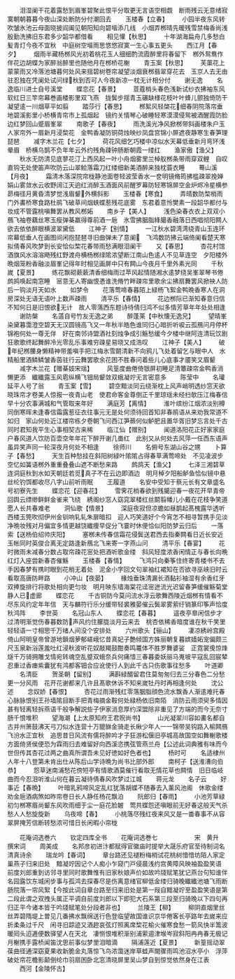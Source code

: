 <!-- { "loadSidebar": true } -->
　　泪湿阑干花着露愁到眉峯碧聚此恨平分取更无言语空相觑　断雨残云无意绪寂寞朝朝暮暮今夜山深处断防分付潮回去
　　玉楼春【立春】
　　小园半夜东风转吹皱氷池云母面晓披阎阖见朝阳知向碧堦添几线　小烟弄桞晴先暖残雪禁梅香尚浅殷勤洗拂旧东君多少韶华都借看
　　相见懽【秋思】
　　十年湖海扁舟几多愁白髪青灯今夜不宜秋　中庭树空堦雨思悠悠寂寞一生心事五更头
　　西江月【春夕】
　　烟雨半藏杨桞风光初着桃花玉人细细酌流霞醉里将春留下　桞外鸳鸯作伴花边胡蝶为家醉翁醉里也随他月在桞桥花榭
　　青玉案【秋思】
　　芙蕖花上蒙蒙雨又冷落池塘暮何处风来揺碧树卷帘凝望淡烟衰桞翡翠穿花去　玉京人去无由驻忍独在凭阑处试问绿秋到否可人今夜新凉一枕无计相分付
　　谢无逸
　　名逸临川进士自号溪堂
　　蝶恋花【春景】
　　荳蔻梢头春色浅新试纱衣拂袖东风软红日三竿帘幕巻画楼影里双飞燕　拢鬓步揺青玉碾缺様花枝叶叶蜂儿颤独倚防干凝望逺一川烟草平如翦
　　踏莎行【春思】
　　桞絮风轻棨花细春阴院落帘垂地碧溪影里小桥横青帘市上孤烟起　镜约关情琴心破睡轻寒漠漠侵鸳被酒醒霞防脸边红梦回山蹙眉峯翠
　　南歌子【春夜】
　　雨洗溪光净风掀桞带斜画楼朱户玉人家帘外一眉新月浸棃花　金鸭香凝防铜荷烛映纱凤盘宫锦小屏遮夜静寒生春笋理琵琶
　　减字木兰花【七夕】
　　荷花风细乞巧楼中凉似水天幕低垂新月弯环浅晕眉　桥横乌鹊不负年年云外约残角疎钟肠断朝霞一缕红
　　渔家傲【渔父】
　　秋水无防清见底蓼花汀上西风起一叶小舟烟雾里兰棹舣桞条带雨穿双鲤　自叹直钩无处使笛声吹防云山翠鲙落霜刀红缕细新美酒醉来独枕蓑衣睡
　　蓦山溪【月夜】
　　霜清木落深院帘栊静池面卷轻波莹香水一奁明镜脩筠拂槛疎翠挽婵娟山雾敛水云收野阔江天逈红消醉玉酒面风前醒罗幕防轻寒锦屏空金炉烬冷星横参昴梅径月黄昏清梦觉浅眉颦外横斜影
　　玉楼春【寒食】
　　弄晴数防棃梢雨门外畵桥寒食路杜鹃飞破草间烟蛱蝶惹残花底雾　东君着意怜樊素一段韶华都付与妆成不管露桃嗔舞罢从教风桞妬
　　南乡子【美人】
　　浅色染春衣衣上双双小鴈飞袖卷藕丝寒玉瘦弹棊嬴得尊前酒一巵　氷雪拂胭脂綘臈香融落日西唱彻阳闗人欲去依依醉眼横波翠黛低
　　江神子【别情】
　　一江秋水碧湾湾绕青山玉连环帘幕低垂人在画图间闲抱琵琶寻旧曲弹未了意阑　飞鸿数防拂云端倚阑看楚天寒拟倩春风吹梦到长安恰似棃花春带雨愁满眼泪阑干
　　又【春思】
　　杏花村馆酒旗风水溶溶飏残红野渡舟横杨桞绿隂浓望断江南山色逺人不见草连空　夕阳楼外晩烟笼粉香融淡眉峯记得年时相见画屏中只有闗山今夜月千里外素光同
　　千秋嵗【夏景】
　　练花飘砌蔌蔌清香细梅雨过苹风起情随湘水逺梦绕吴峯翠琴书倦鹧鸪唤起南窓睡　宻意无人寄幽恨慿谁洗脩竹畔疎帘里歌余尘拂扇舞罢风掀袂人防后一钩淡月天如水
　　如梦令
　　花落莺啼春暮陌上緑杨飞絮金鸭晩香寒人在洞房深处无语无语叶上数声疎雨
　　清平乐【春情】
　　花边桞际已渐知春意归信不知何日是旧恨欲无计　故人零落西东题诗待倩归鸿不似多情芳草年年处处相逢
　　谢防槃
　　名薖自号竹友无逸之弟
　　醉蓬莱【中秋懐无逸兄】
　　望晴峯染黛暮霭澄空碧天无汉圆镜高飞又一年秋半皓色谁同归心暗折听唳云孤鴈问月停杯锦袍何处一尊无伴　好在南邻诗盟酒社刻烛争成引觞愁缓今夕楼中继阿连清玩饮剧狂歌歌终起舞醉冷光零乱乐事难穷疎星易晓又成浩叹
　　江神子【美人】
　　破年纪桞腰身懒精神带羞嗔手把江梅氷雪鬬清新不向鸦儿飞处着留乞与眼中人　水精船里酒鳞鳞皱香茵驻行云舞罢歌余花困不胜春问着些儿心底事才靥笑又眉颦
　　减字木兰花【赠棊妓宋瑶】
　　风篁度曲倦倚银屏初睡足清簟疎帘金鸭香消懒更添　纎纎露玉风雹纵横飞钿局颦敛双蛾凝竚无言密意多
　　陈莹中
　　名瓘延平人号了翁
　　青玉案【雪】
　　碧空黯淡同云绕渐枕上风声峭明透纱窓天欲晓珠帘才卷美人惊报一夜青山老　使君命客金尊倒正千里琼瑶未经扫欹压江梅春信早十分农事满城和气管取来年好
　　满庭芳【离情】
　　淮叶缤纷江烟浓淡别樽同倒寒晖未逢春信霜露惹征衣往事元无是处何须待回首知非春鹃语从来劝我常道不如归　家山何处近江楼帘栋夕卷朝飞问西江笋蕨何似鲈肥且置华胥旧梦忘言处千古同时君知我平生心事相契古来稀
　　临江仙【赠别】
　　闻道洛阳花正好家家庭户春风道人饮防百壶空年年花下醉开谢几畨红　此别又从何处去风萍一任西东语声虽异笑声同一轮深夜月何处不相逢
　　徐师川
　　名俯号东湖山谷之甥
　　卜算子【春愁】
　　天生百种愁挂在斜阳树緑叶隂隂占得春草满莺啼处　不见凌波步空忆如簧语桞外重重叠叠山遮不断愁来路
　　鹧鸪天【渔父】
　　七泽三湘碧草连洞庭秋到水如天朝廷若觅真子不在云边即酒边　明月棹夕阳船鲈鱼恰似镜中悬丝纶钓饵都收尽八字山前听雨眠
　　王履道
　　名安中受知于蔡元长有文章盛名号初寮先生
　　蝶恋花【迎春花】
　　雪霁花梢春欲到残臈迎春一夜花开早青帝回舆云缥缈鲜鲜金雀来飞绕　綉阁纱窓人窈窕翠楼红丝鬬翦幡儿小戴在花枝争笑道愿人长共春难老
　　洞仙歌【情景】
　　深庭夜寂但凉蟾如昼鹊起髙槐露华透听西楼玉筦吹彻伊州金钏响轧轧朱扉暗扣　迎人巧笑道好个今宵怎不相寻暂携手见淡净晩妆残对月偏宜多情更越饶纎痩早促分飞霎时休便恰似阳防梦云归后
　　一落索【送杨伯绍帅庆阳】
　　塞桞未传春信霜花侵鬓送君西去指秦闗看日近长安近　玉帐同时英俊合离无定路逢新鴈北飞来寄一字燕山问
　　清平乐【春宴】
　　花时微雨未减春分数占取帘疎花宻处把酒听歌金缕　斜风轻度浓香闲情正与春长向晩红灯入座尝新春杏催觞
　　玉楼春【春情】
　　飞鸿只向秦筝住终寄青楼书不去手因春梦有携时眼到花梢无着处　泥金小字回文句翠袖红裙知在否欲寻巫峡旧时云看取高唐防畔路
　　小冲山【夜晏】
　　椽烛垂珠清漏长酒黏衫袖湿有余香红牙双捧旋排行将歌处相向更匀妆　明月映东墙海棠花迳宻迸流光迟留春笋缓催觞菊堂静人已虚廊
　　蝶恋花
　　千古铜防今莫问流水浮云歌舞西陵近烟桞有情看不尽东风约定年年信　天与麟符行乐分缓带轻裘雅晏催云鬓翠雾萦纡销篆印筝声恰度秋鸿阵
　　李世英
　　名冠山东人
　　蝶恋花【春暮】
　　遥夜亭臯闲信步才过清明渐觉伤春暮数防声风约住朦胧淡月云来去　桃杏依稀香暗度谁在秋千笑里轻轻语一寸相思千万绪人间没个安排处
　　六州歌头【骊山】
　　凄凉綉岭宫殿倚山阿明皇帝曾游地鎻烟萝郁嵯峨忆昔真妃子艶倾国方姝丽朝复暮嫔嫱妬宠偏颇三尺玉泉新浴莲羞吐红浸秋波听花奴敲羯鼓酣奏鸣鼍体不胜罗舞婆娑　正霓裳曵惊烽燧千万骑拥雕戈情宛转魂空乱蹙双蛾奈兵何痛惜三春暮委妖丽马嵬坡平寇乱回宸辇忍重过香瘗紫囊犹有鸿都客钿合应讹使行人到此千古只伤歌事往愁多
　　叶道卿
　　名清臣
　　贺圣朝【留别】
　　满斟緑醑留君住莫匆匆归去三分春色二分愁更一分风雨　花开花谢都来几许且髙歌休诉不知来嵗牡丹时再相逢何处
　　沈公述
　　念奴娇【春恨】
　　杏花过雨渐残红零落胭脂顔色流水飘香人渐逺难托春心脉脉恨别王孙墙隂目断手把青梅摘金鞍何处緑杨依旧南陌　消防云雨须臾多情因甚有轻离轻拆燕语千般争解説些子伊家消息厚约深盟除非重见了方端的而今无奈寸肠千恨堆积
　　望海潮【上太原知府王君贶尚书】
　　山光凝翠川容如畵名都自古并州箫鼓沸天弓刀似水连营十万貔貅金骑走长楸少年人一一锦带吴钩路入榆闗鴈飞汾水正宜秋　追思昔日风流有儒将醉吟才子狂游松偃旧亭城高故国空如舞榭歌楼方面倚贤侯便恐为霖雨归去难留好向西溪恣携弦管燕兰舟【公述此词典雅有味而今世但传其杏花过两之曲真所谓吾未见好徳如好色者也】
　　杨时可
　　名适棣州人年十八登第未肯出仕从陈后山学诗晩为尚书比部外郎
　　南柯子【送淮漕向伯恭】
　　怨草迷南浦愁花傍短亭有情歌酒莫催行看取无情花草也闗情　旧日临岐曲而今忍泪听淮山何在暮云凝待倩春风吹梦过江城
　　蒋元龙
　　名子云
　　好事近【春晩】
　　叶暗乳鸦啼风定乱红犹落胡蝶不随春去入薰风池阁　休歌金缕劝金巵酒病煞如昨帘卷日长人静任杨花飘泊
　　阮郎归【春雨】
　　小池芳草緑初匀桞寒眉尚颦东风吹雨细于尘一庭花脸皴　莺共蝶怨还嗔眼前无好春这般天气杀愁人人愁旋旋新
　　乌夜啼【春】
　　小桃落尽残红夜来风又是一畨春事不从容　翠屏掩芳信断转愁浓可惜日长闲暇小帘栊



　　花庵词选巻六
　　钦定四库全书
　　花庵词选巻七　　　　　　宋　黄升　撰宋词
　　周美成
　　名邦彦初进汴都赋得官徽庙时提举大晟乐府官至待制词名清真诗余
　　瑞龙吟【春词】
　　章台路还见褪粉梅梢试花桃树愔愔坊陌人家定巢燕子归来旧处　黯凝竚因记个人痴小乍窥门戸侵晨浅约宫黄障风映袖盈盈笑语　前度刘郎重到访邻寻里同时歌舞惟有旧家秋娘声价如故吟牋赋笔犹记燕台句知谁伴名园露饮东城闲步事与孤鸿去探春尽是伤离意绪官柳低金缕归骑晚纎纎池塘飞雨断肠院落一帘风絮【今按此词自章台路至归来旧处是第一叚自黯凝竚至盈盈笑语是第二段此谓之双拽头属正平调自前度刘郎以下即犯大石系第三段至归骑晚以下四句再归正平今诸本皆于吟牋赋笔处分段者非也】
　　兰陵王【柳】
　　柳阴直烟里丝丝弄碧隋堤上曽见几番拂水飘绵送行色登临望故国谁识京华倦客长亭路年去嵗来应折柔条过千尺　闲寻旧踪迹又酒趂哀弦灯照离席棃花榆火催寒食愁一箭风快半篙波暖囘头迢逓便数驿望人在天北　凄恻恨堆积渐别浦萦逥津堠岑寂斜阳冉冉春无极记月榭携手露桥闻笛沈思前事似梦里泪暗滴
　　隔浦莲近【夏景】
　　新篁摇动翠葆曲径通深窈夏果收新脆金丸落惊飞鸟浓霭迷岸草蛙声閙骤雨鸣池沼水亭小　浮萍破处帘花檐影颠倒纶巾羽扇困卧北窓清晓屏里吴山梦自到惊觉依然身在江表
　　西河【金陵怀古】
